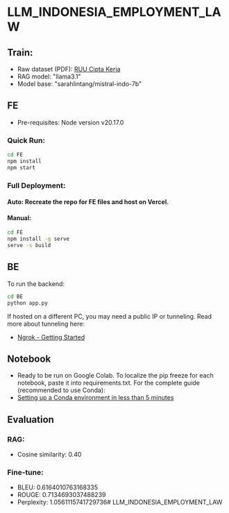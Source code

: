 # LLM_INDONESIA_EMPLOYMENT_LAW

## Train:
- Raw dataset (PDF): [RUU Cipta Kerja](https://ekon.go.id/source/info_sektoral/RUU%20Cipta%20Kerja.pdf)
- RAG model: "llama3.1"
- Model base: "sarahlintang/mistral-indo-7b"

## FE
- Pre-requisites: Node version v20.17.0

### Quick Run:
```bash
cd FE
npm install
npm start
```
### Full Deployment:
#### Auto: Recreate the repo for FE files and host on Vercel.
#### Manual:
```bash
cd FE
npm install -g serve
serve -s build
```
## BE
To run the backend:
```bash
cd BE
python app.py
```
If hosted on a different PC, you may need a public IP or tunneling.
Read more about tunneling here:
- [Ngrok - Getting Started](https://ngrok.com/docs/getting-started/)

## Notebook
- Ready to be run on Google Colab.
To localize the pip freeze for each notebook, paste it into requirements.txt.
For the complete guide (recommended to use Conda):
- [Setting up a Conda environment in less than 5 minutes](https://medium.com/swlh/setting-up-a-conda-environment-in-less-than-5-minutes-e64d8fc338e4)

## Evaluation
### RAG:
- Cosine similarity: 0.40
### Fine-tune:
- BLEU: 0.6164010763168335
- ROUGE: 0.7134693037488239
- Perplexity: 1.0561115741729736# LLM_INDONESIA_EMPLOYMENT_LAW
